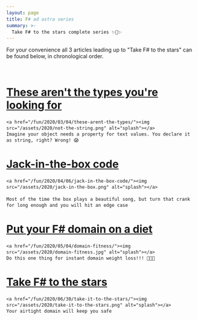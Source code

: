 ```yaml
---
layout: page
title: F# ad astra series
summary: >-
  Take F# to the stars complete series ✨🚀✨
---
```


For your convenience all 3 articles leading up to "Take F# to the stars" can be found below, in chronological order.
<p><br></p>

<div class="posts">
  
  <div class="post">
    <h1 class="post-title">
      <a href="/fun/2020/03/04/these-arent-the-types/">
        These aren't the types you're looking for
      </a>
    </h1>
    
    <a href="/fun/2020/03/04/these-arent-the-types/"><img src="/assets/2020/not-the-string.png" alt="splash"></a>
    Imagine your object needs a property for text values. You declare it as string, right? Wrong! 😱
    
  </div>

  <div class="post">
    <h1 class="post-title">
      <a href="/fun/2020/04/06/jack-in-the-box-code/">
        Jack-in-the-box code
      </a>
    </h1>
    
    <a href="/fun/2020/04/06/jack-in-the-box-code/"><img src="/assets/2020/jack-in-the-box.png" alt="splash"></a>

    Most of the time the box plays a beautiful song, but turn that crank for long enough and you will hit an edge case
    
  </div>

  <div class="post">
    <h1 class="post-title">
      <a href="/fun/2020/05/04/domain-fitness/">
        Put your F# domain on a diet
      </a>
    </h1>
    
    <a href="/fun/2020/05/04/domain-fitness/"><img src="/assets/2020/domain-fitness.jpg" alt="splash"></a>
    Do this one thing for instant domain weight loss!!! 🤩🤫🤭

    
  </div>

  <div class="post">
    <h1 class="post-title">
      <a href="/fun/2020/06/30/take-it-to-the-stars/">
        Take F# to the stars
      </a>
    </h1>
    
    <a href="/fun/2020/06/30/take-it-to-the-stars/"><img src="/assets/2020/take-it-to-the-stars.png" alt="splash"></a>
    Your airtight domain will keep you safe
    
  </div>
  
</div>